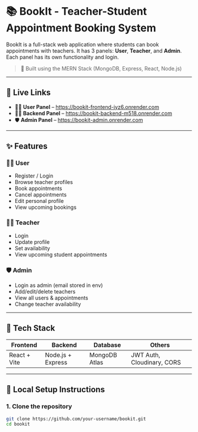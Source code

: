 # 📚 BookIt - Teacher-Student Appointment Booking System

BookIt is a full-stack web application where students can book appointments with teachers.
It has 3 panels: **User**, **Teacher**, and **Admin**. Each panel has its own functionality and login.

> 🔧 Built using the MERN Stack (MongoDB, Express, React, Node.js)

---

## 🔗 Live Links

- 👨‍🎓 **User Panel** –  https://bookit-frontend-jyz6.onrender.com
- 👨‍🏫 **Backend Panel** –  https://bookit-backend-m518.onrender.com
- 🛡️ **Admin Panel** – https://bookit-admin.onrender.com

---

## ✨ Features

### 👨‍🎓 User
- Register / Login
- Browse teacher profiles
- Book appointments
- Cancel appointments
- Edit personal profile
- View upcoming bookings

### 👨‍🏫 Teacher
- Login
- Update profile
- Set availability
- View upcoming student appointments

### 🛡️ Admin
- Login as admin (email stored in env)
- Add/edit/delete teachers
- View all users & appointments
- Change teacher availability

---

## 🧰 Tech Stack

| Frontend            | Backend           | Database       | Others                     |
|---------------------|-------------------|----------------|----------------------------|
| React + Vite        | Node.js + Express | MongoDB Atlas  | JWT Auth, Cloudinary, CORS |

---

## 🚀 Local Setup Instructions

### 1. Clone the repository

```bash
git clone https://github.com/your-username/bookit.git
cd bookit
